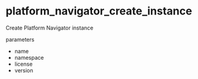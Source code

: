 # platform_navigator_create_instance

Create Platform Navigator instance
 
parameters
- name
- namespace
- license
- version
